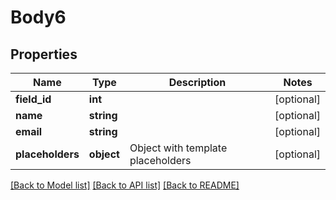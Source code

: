 # Body6

## Properties
Name | Type | Description | Notes
------------ | ------------- | ------------- | -------------
**field_id** | **int** |  | [optional] 
**name** | **string** |  | [optional] 
**email** | **string** |  | [optional] 
**placeholders** | **object** | Object with template placeholders | [optional] 

[[Back to Model list]](../README.md#documentation-for-models) [[Back to API list]](../README.md#documentation-for-api-endpoints) [[Back to README]](../README.md)

